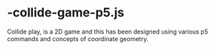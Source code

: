 # -collide-game-p5.js
Collide play, is a 2D game and this has been designed using various p5  commands and concepts of coordinate geometry. 
